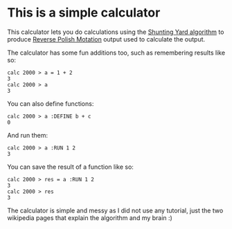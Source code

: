 # This is a simple calculator

This calculator lets you do calculations using the [Shunting Yard algorithm](https://en.wikipedia.org/wiki/Shunting_yard_algorithm) to produce [Reverse Polish Motation](https://en.wikipedia.org/wiki/Reverse_Polish_notation) output used to calculate the output.

The calculator has some fun additions too, such as remembering results like so:

```
calc 2000 > a = 1 + 2
3
calc 2000 > a
3
```

You can also define functions:

```
calc 2000 > a :DEFINE b + c
0
```

And run them:

```
calc 2000 > a :RUN 1 2
3
```

You can save the result of a function like so:

```
calc 2000 > res = a :RUN 1 2
3
calc 2000 > res
3
```

The calculator is simple and messy as I did not use any tutorial, just the two wikipedia pages that explain the algorithm and my brain :)
